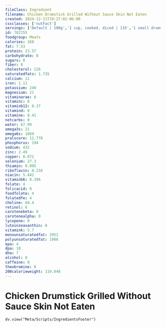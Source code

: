 ```yaml
---
fileClass: Ingredient
filename: Chicken Drumstick Grilled Without Sauce Skin Not Eaten
created: 2024-12-21T19:27:02-06:00
cssclasses: ['nutFact']
servings: ['Default | 100g','1 cup, cooked, diced | 135','1 small drumstick | 40','1 medium drumstick | 50','1 large drumstick | 65','1 drumstick, ns as to size | 50','1 oz, cooked | 28']
id: 782155
foodgroup: Meats
calories: 168
fat: 7.53
protein: 23.57
carbohydrate: 0
sugars: 0
fiber: 0
cholesterol: 126
saturatedfats: 1.735
calcium: 11
iron: 1.11
potassium: 249
magnesium: 21
vitaminarae: 6
vitaminc: 0
vitaminb12: 0.37
vitamind: 0
vitamine: 0.41
netcarbs: 0
water: 67.99
omega3s: 21
omega6s: 1669
pralscore: 12.778
phosphorus: 194
sodium: 432
zinc: 2.49
copper: 0.072
selenium: 27.3
thiamin: 0.095
riboflavin: 0.216
niacin: 5.442
vitaminb6: 0.396
folate: 4
folicacid: 0
foodfolate: 4
folatedfe: 4
choline: 68.4
retinol: 6
carotenebeta: 0
carotenealpha: 0
lycopene: 0
luteinzeaxanthin: 0
vitamink: 5.7
monounsaturatedfat: 2951
polyunsaturatedfat: 1986
epa: 4
dpa: 10
dha: 7
alcohol: 0
caffeine: 0
theobromine: 0
200calorieweight: 119.048
---
```


# Chicken Drumstick Grilled Without Sauce Skin Not Eaten

```dataviewjs
dv.view("Meta/Scripts/IngredientsFooter")
```